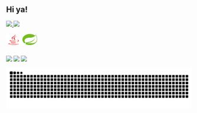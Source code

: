 ## Hi ya!


 <div>
  <a href="https://github.com/lucascastrx">
  <img  height="140em" src="https://github-readme-stats.vercel.app/api?username=lucascastrx&show_icons=true&theme=tokyonight&include_all_commits=true&count_private=true"/>
  <img  height="140em" src="https://github-readme-stats.vercel.app/api/top-langs/?username=lucascastrx&layout=compact&langs_count=7&theme=tokyonight"/>
  </a>
</div>
<div style="display: inline_block"><br>
  <img align="center" alt="Lucas-Java" height="30" width="40" src="https://raw.githubusercontent.com/devicons/devicon/master/icons/java/java-plain.svg">
  <img align="center" alt="Lucas-Spring" height="30" width="40" src="https://raw.githubusercontent.com/devicons/devicon/master/icons/spring/spring-original.svg">
</div>

##

<div>
  <a href="https://instagram.com/lvcvx" target="_blank"><img src="https://img.shields.io/badge/-Instagram-%23E4405F?style=for-the-badge&logo=instagram&logoColor=white" target="_blank"></a>
  <a href = "mailto:luukascastro@gmail.com"><img src="https://img.shields.io/badge/-Gmail-%23333?style=for-the-badge&logo=gmail&logoColor=" target="_blank"></a>
  <a href="https://www.linkedin.com/in/lucas-teixeira-b2a231205" target="_blank"><img src="https://img.shields.io/badge/-LinkedIn-%230077B5?style=for-the-badge&logo=linkedin&logoColor=white" target="_blank"></a> 

![Snake animation](https://github.com/lucascastrx/lucascastrx/blob/output/github-contribution-grid-snake.svg)  

</div>
